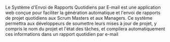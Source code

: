 Le Système d'Envoi de Rapports Quotidiens par E-mail est une application web conçue pour faciliter 
la génération automatique et l'envoi de rapports de projet quotidiens aux Scrum Masters et aux 
Managers. Ce système permettra aux développeurs de soumettre leurs mises à jour de projet, y 
compris le nom du projet et l'état des tâches, et compilera automatiquement ces informations dans 
un rapport quotidien par e-mail
